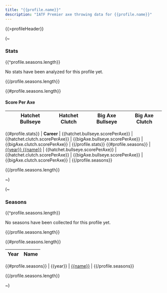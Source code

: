 ```yaml
---
title: "{{profile.name}}"
description: "IATF Premier axe throwing data for {{profile.name}}"
---
```


{{>profileHeader}}

(~

### Stats

{{^profile.seasons.length}}

No stats have been analyzed for this profile yet.

{{/profile.seasons.length}}

{{#profile.seasons.length}}

#### Score Per Axe

|   | Hatchet Bullseye | Hatchet Clutch | Big Axe Bullseye | Big Axe Clutch |
|:-:|:----------------:|:--------------:|:----------------:|:--------------:|
{{#profile.stats}}
| **Career** | {{hatchet.bullseye.scorePerAxe}} | {{hatchet.clutch.scorePerAxe}} | {{bigAxe.bullseye.scorePerAxe}} | {{bigAxe.clutch.scorePerAxe}} |
{{/profile.stats}}
{{#profile.seasons}}
| [{{year}} {{name}}](s/{{seasonId}}) | {{hatchet.bullseye.scorePerAxe}} | {{hatchet.clutch.scorePerAxe}} | {{bigAxe.bullseye.scorePerAxe}} | {{bigAxe.clutch.scorePerAxe}} |
{{/profile.seasons}}

{{/profile.seasons.length}}

~)

(~

### Seasons

{{^profile.seasons.length}}

No seasons have been collected for this profile yet.

{{/profile.seasons.length}}

{{#profile.seasons.length}}

| Year | Name |
|:----:|------|
{{#profile.seasons}}
| {{year}} | [{{name}}](s/{{seasonId}}) |
{{/profile.seasons}}

{{/profile.seasons.length}}

~)